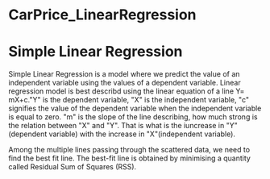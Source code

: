 # CarPrice_LinearRegression
# Simple Linear Regression
Simple Linear Regression is a model where we predict the value of an independent variable using the values of a dependent variable. Linear regression model is best describd using the linear equation of a line Y= mX+c."Y" is the dependent variable, "X" is the independent variable, "c" signifies the value of the dependent variable when the independent variable is equal to zero. "m" is the slope of the line describing, how much strong is the relation between "X" and "Y". That is what is the iuncrease in "Y"(dependent variable) with the increase in "X"(independent variable).

Among the multiple lines passing through the scattered data, we need to find the best fit line. The best-fit line is obtained by minimising a quantity called Residual Sum of Squares (RSS).
